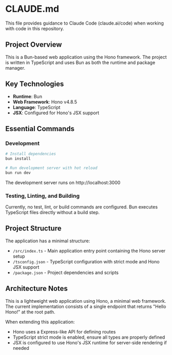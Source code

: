 # CLAUDE.md

This file provides guidance to Claude Code (claude.ai/code) when working with code in this repository.

## Project Overview

This is a Bun-based web application using the Hono framework. The project is written in TypeScript and uses Bun as both the runtime and package manager.

## Key Technologies

- **Runtime**: Bun
- **Web Framework**: Hono v4.8.5
- **Language**: TypeScript
- **JSX**: Configured for Hono's JSX support

## Essential Commands

### Development
```bash
# Install dependencies
bun install

# Run development server with hot reload
bun run dev
```

The development server runs on http://localhost:3000

### Testing, Linting, and Building
Currently, no test, lint, or build commands are configured. Bun executes TypeScript files directly without a build step.

## Project Structure

The application has a minimal structure:
- `/src/index.ts` - Main application entry point containing the Hono server setup
- `/tsconfig.json` - TypeScript configuration with strict mode and Hono JSX support
- `/package.json` - Project dependencies and scripts

## Architecture Notes

This is a lightweight web application using Hono, a minimal web framework. The current implementation consists of a single endpoint that returns "Hello Hono!" at the root path.

When extending this application:
- Hono uses a Express-like API for defining routes
- TypeScript strict mode is enabled, ensure all types are properly defined
- JSX is configured to use Hono's JSX runtime for server-side rendering if needed